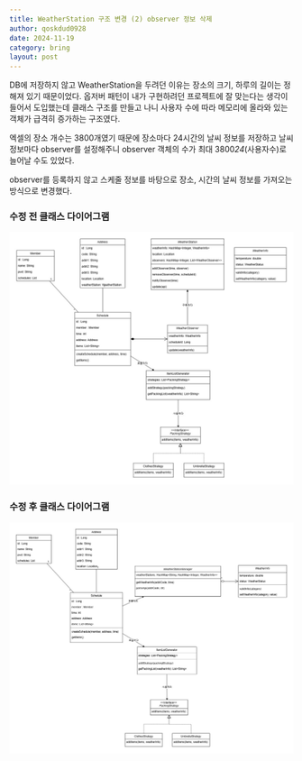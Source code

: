 ```yaml
---
title: WeatherStation 구조 변경 (2) observer 정보 삭제
author: qoskdud0928
date: 2024-11-19
category: bring
layout: post
---
```


DB에 저장하지 않고 WeatherStation을 두려던 이유는 장소의 크기, 하루의 길이는 정해져 있기 때문이었다.
옵저버 패턴이 내가 구현하려던 프로젝트에 잘 맞는다는 생각이 들어서 도입했는데 
클래스 구조를 만들고 나니 사용자 수에 따라 메모리에 올라와 있는 객체가 급격히 증가하는 구조였다. 

엑셀의 장소 개수는 3800개였기 때문에 장소마다 24시간의 날씨 정보를 저장하고 
날씨 정보마다 observer를 설정해주니 observer 객체의 수가 최대 3800*24*(사용자수)로 늘어날 수도 있었다.

observer를 등록하지 않고 스케줄 정보를 바탕으로 장소, 시간의 날씨 정보를 가져오는 방식으로 변경했다.

### 수정 전 클래스 다이어그램

![수정 전 클래스 다이어그램](/assets/post-img/ver02-3_UML.jpg)

### 수정 후 클래스 다이어그램

![수정 후 클래스 다이어그램](/assets/post-img/ver02-4_UML.jpg)

